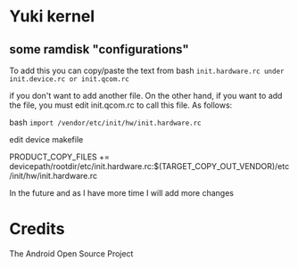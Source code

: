 # Yuki kernel
## some ramdisk "configurations"

To add this you can copy/paste the text from bash ```init.hardware.rc under init.device.rc or init.qcom.rc```

if you don't want to add another file.
On the other hand, if you want to add the file, you must edit init.qcom.rc to call this file. 
As follows:

bash ```import /vendor/etc/init/hw/init.hardware.rc ```

edit device makefile 

PRODUCT_COPY_FILES += devicepath/rootdir/etc/init.hardware.rc:$(TARGET_COPY_OUT_VENDOR)/etc/init/hw/init.hardware.rc


In the future and as I have more time I will add more changes

# Credits
 The Android Open Source Project
 
